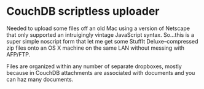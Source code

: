 # CouchDB scriptless uploader

Needed to upload some files off an old Mac using a version of Netscape that only supported an intruigingly vintage JavaScript syntax. So…this is a super simple noscript form that let me get some StuffIt Deluxe–compressed zip files onto an OS X machine on the same LAN without messing with AFP/FTP.

Files are organized within any number of separate dropboxes, mostly because in CouchDB attachments are associated with documents and you can haz many documents.